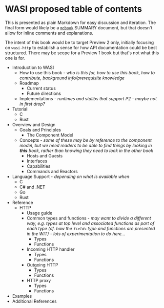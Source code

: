# WASI proposed table of contents

This is presented as plain Markdown for easy discussion and iteration. The final form would likely be a [`mdbook`](https://rust-lang.github.io/mdBook/index.html) SUMMARY document, but that doesn't allow for inline comments and explanations.

The intent of this book would be to target Preview 2 only, initially focusing on `wasi-http` to establish a sense for how API documentation could be best structured. There may be scope for a Preview 1 book but that's not what this one is for.

- Introduction to WASI
  - How to use this book - *who is this for, how to use this book, how to contribute, background info/prerequisite knowledge*
  - Roadmap
    - Current status
    - Future directions
  - Implementations - *runtimes and stdlibs that support P2 - maybe not in first drop?*
- Tutorial
  - C
  - Rust
- Overview and Design
  - Goals and Principles
    - The Component Model
  - Concepts - *some of these may be by reference to the component model, but we need readers to be able to find things by looking in __this__ book, rather than knowing they need to look in the other book*
    - Hosts and Guests
    - Interfaces
    - Capabilities
    - Commands and Reactors
- Language Support - *depending on what is available when*
  - C
  - C# and .NET
  - Go
  - Rust
- Reference
  - HTTP
    - Usage guide
    - Common types and functions - *may want to divide a different way, e.g. types at top level and associated functions as part of each type (cf. how the `fields` type and functions are presented in the WIT) - lots of experimentation to do here...*
      - Types
      - Functions
    - Incoming HTTP handler
      - Types
      - Functions
    - Outgoing HTTP
      - Types
      - Functions
    - HTTP proxy
      - Types
      - Functions
- Examples
- Additional References


